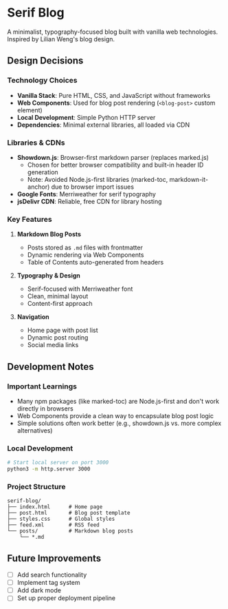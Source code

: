 # Serif Blog

A minimalist, typography-focused blog built with vanilla web technologies. Inspired by Lilian Weng's blog design.

## Design Decisions

### Technology Choices
- **Vanilla Stack**: Pure HTML, CSS, and JavaScript without frameworks
- **Web Components**: Used for blog post rendering (`<blog-post>` custom element)
- **Local Development**: Simple Python HTTP server
- **Dependencies**: Minimal external libraries, all loaded via CDN

### Libraries & CDNs
- **Showdown.js**: Browser-first markdown parser (replaces marked.js)
  - Chosen for better browser compatibility and built-in header ID generation
  - Note: Avoided Node.js-first libraries (marked-toc, markdown-it-anchor) due to browser import issues
- **Google Fonts**: Merriweather for serif typography
- **jsDelivr CDN**: Reliable, free CDN for library hosting

### Key Features
1. **Markdown Blog Posts**
   - Posts stored as `.md` files with frontmatter
   - Dynamic rendering via Web Components
   - Table of Contents auto-generated from headers

2. **Typography & Design**
   - Serif-focused with Merriweather font
   - Clean, minimal layout
   - Content-first approach

3. **Navigation**
   - Home page with post list
   - Dynamic post routing
   - Social media links

## Development Notes

### Important Learnings
- Many npm packages (like marked-toc) are Node.js-first and don't work directly in browsers
- Web Components provide a clean way to encapsulate blog post logic
- Simple solutions often work better (e.g., showdown.js vs. more complex alternatives)

### Local Development
```bash
# Start local server on port 3000
python3 -m http.server 3000
```

### Project Structure
```
serif-blog/
├── index.html      # Home page
├── post.html       # Blog post template
├── styles.css      # Global styles
├── feed.xml        # RSS feed
└── posts/          # Markdown blog posts
    └── *.md
```

## Future Improvements
- [ ] Add search functionality
- [ ] Implement tag system
- [ ] Add dark mode
- [ ] Set up proper deployment pipeline
